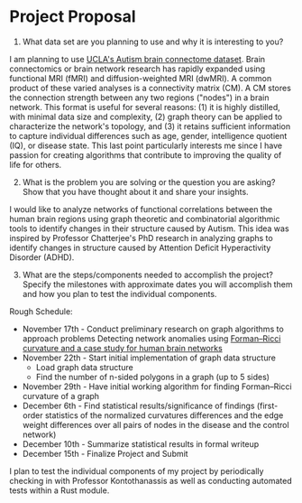 # Project Proposal

1. What data set are you planning to use and why it is interesting to you?

I am planning to use [UCLA's Autism brain connectome dataset](http://umcd.humanconnectomeproject.org/umcd/default/browse_studies). Brain connectomics or brain network research has rapidly expanded using functional MRI (fMRI) and diffusion-weighted MRI (dwMRI). A common product of these varied analyses is a connectivity matrix (CM). A CM stores the connection strength between any two regions ("nodes") in a brain network. This format is useful for several reasons: (1) it is highly distilled, with minimal data size and complexity, (2) graph theory can be applied to characterize the network's topology, and (3) it retains sufficient information to capture individual differences such as age, gender, intelligence quotient (IQ), or disease state. This last point particularly interests me since I have passion for creating algorithms that contribute to improving the quality of life for others.

2. What is the problem you are solving or the question you are asking? Show that you have thought about it and share your insights.

I would like to analyze networks of functional correlations between the human brain regions using graph theoretic and combinatorial algorithmic tools to identify changes in their structure caused by Autism. This idea was inspired by Professor Chatterjee's PhD research in analyzing graphs to identify changes in structure caused by Attention Deficit Hyperactivity Disorder (ADHD).

3. What are the steps/components needed to accomplish the project? Specify the milestones with approximate dates you will accomplish them and how you plan to test the individual components.

Rough Schedule:

* November 17th - Conduct preliminary research on graph algorithms to approach problems Detecting network anomalies using [Forman–Ricci curvature and a case study for human brain networks](https://www.nature.com/articles/s41598-021-87587-z)
* November 22th - Start initial implementation of graph data structure
  * Load graph data structure
  * Find the number of n-sided polygons in a graph (up to 5 sides)
* November 29th - Have initial working algorithm for finding Forman–Ricci curvature of a graph
* December 6th - Find statistical results/significance of findings (first-order statistics of the normalized curvatures differences and the edge weight differences over all pairs of nodes in the disease and the control network)
* December 10th - Summarize statistical results in formal writeup 
* December 15th - Finalize Project and Submit 

I plan to test the individual components of my project by periodically checking in with Professor Kontothanassis as well as conducting automated tests within a Rust module.

